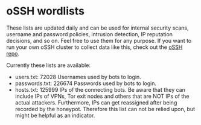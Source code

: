 # oSSH wordlists
These lists are updated daily and can be used for internal security scans, username and password policies, intrusion detection, IP reputation decisions, and so on. Feel free to use them for any purpose. If you want to run your own oSSH cluster to collect data like this, check out the [oSSH repo](https://github.com/toxyl/ossh).  

Currently these lists are available:  
- users.txt: 72028                                                                                                                                                                                                                                                                                                                                                                     Usernames used by bots to login. 
- passwords.txt: 226674                                                                                                                                                                                                                                                                                                                                                                     Passwords used by bots to login. 
- hosts.txt: 125999                                                                                                                                                                                                                                                                                                                                                                     IPs of the connecting bots. Be aware that they can include IPs of VPNs, Tor exit nodes and others that are NOT IPs of the actual attackers. Furthermore, IPs can get reassigned after being recorded by the honeypot. Therefore this list can not be relied upon, but might be helpful as an indicator.
